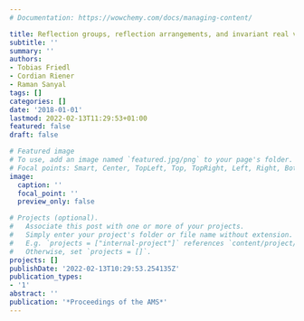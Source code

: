 ```yaml
---
# Documentation: https://wowchemy.com/docs/managing-content/

title: Reflection groups, reflection arrangements, and invariant real varieties
subtitle: ''
summary: ''
authors:
- Tobias Friedl
- Cordian Riener
- Raman Sanyal
tags: []
categories: []
date: '2018-01-01'
lastmod: 2022-02-13T11:29:53+01:00
featured: false
draft: false

# Featured image
# To use, add an image named `featured.jpg/png` to your page's folder.
# Focal points: Smart, Center, TopLeft, Top, TopRight, Left, Right, BottomLeft, Bottom, BottomRight.
image:
  caption: ''
  focal_point: ''
  preview_only: false

# Projects (optional).
#   Associate this post with one or more of your projects.
#   Simply enter your project's folder or file name without extension.
#   E.g. `projects = ["internal-project"]` references `content/project/deep-learning/index.md`.
#   Otherwise, set `projects = []`.
projects: []
publishDate: '2022-02-13T10:29:53.254135Z'
publication_types:
- '1'
abstract: ''
publication: '*Proceedings of the AMS*'
---
```

